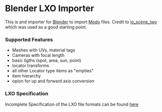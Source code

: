 # Blender LXO Importer
This is and importer for [Blender](https://www.blender.org/) to import [Modo](https://www.foundry.com/products/modo) files.
Credit to [io_scene_lwo](https://github.com/nangtani/blender-import-lwo) which was used as a good starting point.

### Supported Features
* Meshes with UVs, material tags
* Cameras with focal length
* basic ligths (spot, area, sun, point)
* locator transforms
* all other Locator type items as "empties"
* item hierarchy
* opion for up and forward axis conversion

### LXO Specification
Incomplete Specification of the LXO file formats can be found [here](https://modosdk.foundry.com/wiki/File_Formats)
